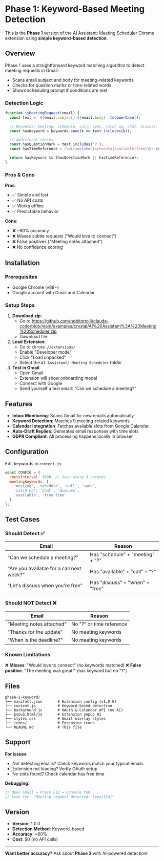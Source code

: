 # Phase 1: Keyword-Based Meeting Detection

This is the **Phase 1** version of the AI Assistant: Meeting Scheduler Chrome extension using **simple keyword-based detection**.

## Overview

Phase 1 uses a straightforward keyword matching algorithm to detect meeting requests in Gmail:

- Scans email subject and body for meeting-related keywords
- Checks for question marks or time-related words
- Shows scheduling prompt if conditions are met

### Detection Logic

```javascript
function isMeetingRequest(email) {
  const text = `${email.subject} ${email.body}`.toLowerCase();

  // Keywords: meeting, schedule, call, sync, catch up, chat, discuss, available, free time
  const hasKeyword = keywords.some(k => text.includes(k));

  // Additional checks
  const hasQuestionMark = text.includes('?');
  const hasTimeReference = /\b(time|when|schedule|available|free)\b/.test(text);

  return hasKeyword && (hasQuestionMark || hasTimeReference);
}
```

### Pros & Cons

**Pros**:
- ✅ Simple and fast
- ✅ No API costs
- ✅ Works offline
- ✅ Predictable behavior

**Cons**:
- ❌ ~60% accuracy
- ❌ Misses subtle requests ("Would love to connect")
- ❌ False positives ("Meeting notes attached")
- ❌ No confidence scoring

## Installation

### Prerequisites

- Google Chrome (v88+)
- Google account with Gmail and Calendar

### Setup Steps
1. **Download zip**:
   - Go to https://github.com/ndeltortoiii/claude-code/blob/main/examples/crystal/AI%20Assistant%3A%20Meeting%20Scheduler.zip
   - Download file
2. **Load Extension**:
   - Go to `chrome://extensions/`
   - Enable "Developer mode"
   - Click "Load unpacked"
   - Select the `AI Assistant/ Meeting Scheduler` folder
3. **Test in Gmail**:
   - Open Gmail
   - Extension will show onboarding modal
   - Connect with Google
   - Send yourself a test email: "Can we schedule a meeting?"

## Features

- **Inbox Monitoring**: Scans Gmail for new emails automatically
- **Keyword Detection**: Matches 9 meeting-related keywords
- **Calendar Integration**: Fetches available slots from Google Calendar
- **Auto-Draft Replies**: Generates email responses with time slots
- **GDPR Compliant**: All processing happens locally in browser

## Configuration

Edit keywords in `content.js`:

```javascript
const CONFIG = {
  checkInterval: 3000, // Scan every 3 seconds
  meetingKeywords: [
    'meeting', 'schedule', 'call', 'sync',
    'catch up', 'chat', 'discuss',
    'available', 'free time'
  ]
};
```

## Test Cases

### Should Detect ✅

| Email | Reason |
|-------|--------|
| "Can we schedule a meeting?" | Has "schedule" + "meeting" + "?" |
| "Are you available for a call next week?" | Has "available" + "call" + "?" |
| "Let's discuss when you're free" | Has "discuss" + "when" + "free" |

### Should NOT Detect ❌

| Email | Reason |
|-------|--------|
| "Meeting notes attached" | No "?" or time reference |
| "Thanks for the update" | No meeting keywords |
| "When is the deadline?" | No meeting keywords |

### Known Limitations

❌ **Misses**: "Would love to connect" (no keywords matched)
❌ **False positive**: "The meeting was great!" (has keyword but no "?")

## Files

```
phase-1-keyword/
├── manifest.json       # Extension config (v1.0.0)
├── content.js          # Keyword-based detection
├── background.js       # OAuth & Calendar API (no AI)
├── popup.html/js       # Extension popup UI
├── styles.css          # Gmail overlay styles
├── icons/              # Extension icons
└── README.md           # This file
```

## Support

**For issues**:
- Not detecting emails? Check keywords match your typical emails
- Extension not loading? Verify OAuth setup
- No slots found? Check calendar has free time

**Debugging**:
```javascript
// Open Gmail → Press F12 → Console tab
// Look for: "Meeting request detected: [emailId]"
```

## Version

- **Version**: 1.0.0
- **Detection Method**: Keyword-based
- **Accuracy**: ~60%
- **Cost**: $0 (no API calls)

---

**Want better accuracy?** Ask about **Phase 2** with AI-powered detection!
